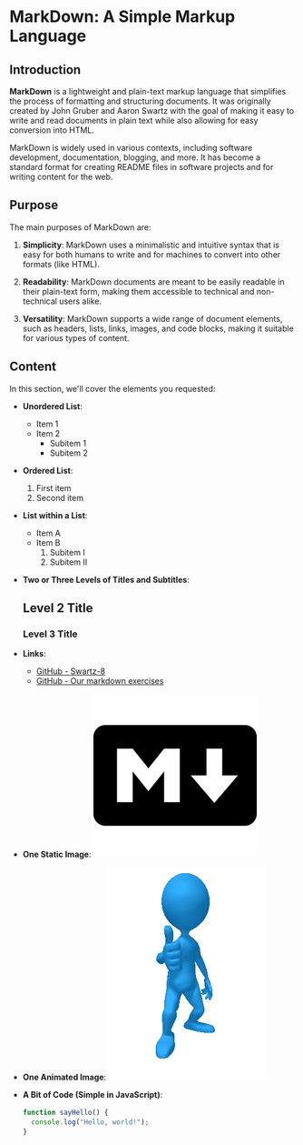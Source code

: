 # MarkDown: A Simple Markup Language

## Introduction

**MarkDown** is a lightweight and plain-text markup language that simplifies the process of formatting and structuring documents. It was originally created by John Gruber and Aaron Swartz with the goal of making it easy to write and read documents in plain text while also allowing for easy conversion into HTML.

MarkDown is widely used in various contexts, including software development, documentation, blogging, and more. It has become a standard format for creating README files in software projects and for writing content for the web.

## Purpose

The main purposes of MarkDown are:

1. **Simplicity**: MarkDown uses a minimalistic and intuitive syntax that is easy for both humans to write and for machines to convert into other formats (like HTML).

2. **Readability**: MarkDown documents are meant to be easily readable in their plain-text form, making them accessible to technical and non-technical users alike.

3. **Versatility**: MarkDown supports a wide range of document elements, such as headers, lists, links, images, and code blocks, making it suitable for various types of content.

## Content

In this section, we'll cover the elements you requested:

- **Unordered List**:

  - Item 1
  - Item 2
    - Subitem 1
    - Subitem 2

- **Ordered List**:

  1. First item
  2. Second item

- **List within a List**:

  - Item A
  - Item B
    1. Subitem I
    2. Subitem II

- **Two or Three Levels of Titles and Subtitles**:

  ## Level 2 Title

  ### Level 3 Title

- **Links**:

  - [GitHub - Swartz-8](https://github.com/becodeorg/Swartz-8/tree/main/1.The-Field/3.Markdown)
  - [GitHub - Our markdown exercises](https://github.com/A3lequenne/exercise-markdown/branches)

- **One Static Image**:
  ![Static Image](/images/markdown.png)

- **One Animated Image**:
  ![Animated Image](</images/XGlad%20(1).gif>)

- **A Bit of Code (Simple in JavaScript)**:
  ```javascript
  function sayHello() {
    console.log("Hello, world!");
  }
  ```
